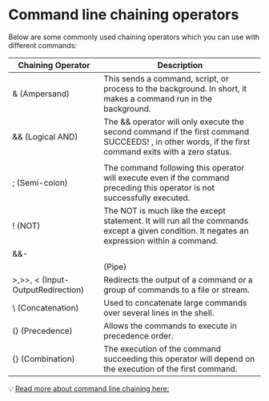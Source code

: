 # Command line chaining operators

Below are some commonly used chaining operators which you can use with different commands:

| Chaining Operator | Description |
| --- | --- |
| & (Ampersand) | This sends a command, script, or process to the background. In short, it makes a command run in the background. |
| && (Logical AND) | The && operator will only execute the second command if the first command SUCCEEDS! , in other words, if the first command exits with a zero status. |
| || (Logical OR) | It's much more like an else statement in programming. The || will only execute the second command if the first command fails. In other words, if the first command exits with a non-zero status code. |
| ; (Semi-colon) | The command following this operator will execute even if the command preceding this operator is not successfully executed. |
| ! (NOT) | The NOT is much like the except statement. It will run all the commands except a given condition. It negates an expression within a command. |
| &&-|| (AND-OR) | It's a combination of the AND-OR operator. It's much like the if-else statement in programming. |
| | (Pipe) | The output of the command preceding this operator will act as an input of the command succeeding this operator. In other words, the output of another command will be given to the input of the other command. |
| >,>>, < (Input-OutputRedirection) | Redirects the output of a command or a group of commands to a file or stream. |
| \ (Concatenation) | Used to concatenate large commands over several lines in the shell. |
| () (Precedence) | Allows the commands to execute in precedence order. |
| {} (Combination) | The execution of the command succeeding this operator will depend on the execution of the first command. |

<aside>

💡 [Read more about command line chaining here:](https://linuxopsys.com/topics/bash-chain-operators-in-linux)

</aside>
